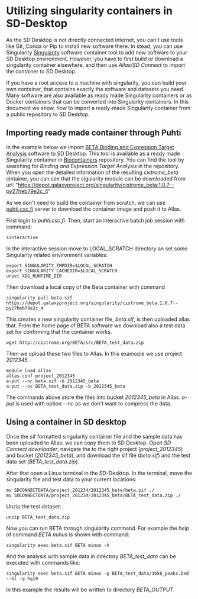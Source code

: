 # Utilizing singularity containers in SD-Desktop

As the SD Desktop is not directly connected internet, you can't use tools like Git, Conda or Pip to install new software there.
In stead, you can use Singularity [Singularity](https://sylabs.io/guides/3.8/user-guide/) software container tool to add new software to your SD Desktop environment. However, you have to first build  or download a singularity container elsewhere, and then use _Allas/SD Connect_ to import the container to SD Desktop.

If you have a root access to a machine with singularity, you can build your own container, that contains exactly the software and
datasets you need. Many software are also available as ready made Singularity containers or as Docker containers that can be converted into
Singularity containers. In this document we show, how to import a ready-made Singularity container from a public repository to SD Desktop.


## Importing ready made container through Puhti


In the example below we import [BETA Binding and Expression Target Analysis](https://cistrome.org/BETA/index.html) software to SD Desktop.
This tool is available as a ready made Singularity container in [Biocontainers](https://biocontainers.pro/registry) repository. You can find the tool
by searching for _Binding and Expression Target Analysis_ in the repository. When you open the detailed information of the resulting _cistrome_beta_ cintainer, 
you can see that the sigularity module can be downloaded from url: "https://depot.galaxyproject.org/singularity/cistrome_beta:1.0.7--py27heb79e2c_4" 

As we don't need to build the container from scratch, we can use [puhti.csc.fi](../../computing/overview.md) server to download the container 
image and push it to Allas.

First login to _puhti.csc.fi_. Then, start an interactive batch job session with command:

```text
sinteractive
```
In the interactive session move to LOCAL_SCRATCH directory an set some Singularity related environment variables:
 
 ```text
 export SINGULARITY_TMPDIR=$LOCAL_SCRATCH
 export SINGULARITY_CACHEDIR=$LOCAL_SCRATCH
 unset XDG_RUNTIME_DIR
```

Then download a local copy of the Beta container with command

```text
singularity pull beta.sif https://depot.galaxyproject.org/singularity/cistrome_beta:1.0.7--py27heb79e2c_4
```
This creates a new singularity container file, _beta.sif_, is then uploaded allas that. From the home page of BETA software 
we download also a test data set for confirming that the container works.

```text
wget http://cistrome.org/BETA/src/BETA_test_data.zip
```

Then we upload these two files to Allas. In this examople we use project _2012345_.

```text
module load allas
allas-conf project_2012345
a-put --nc beta.sif -b 2012345_beta
a-put --nc BETA_test_data.zip -b 2012345_beta
```

The commands above store the files into bucket _2012345_beta_ in Allas. _a-put_ is used with option _--nc_ 
as we don't want to compress the data. 

## Using a container in SD desktop

Once the sif formatted singularity container file and the sample data has been uploaded to Allas, we can copy 
them to SD Desktop. Open _SD Connect downloader_, navigate the to the right project (_project_2012345_) and bucket (_2012345_beta_), 
and download the sif file (_beta.sif_) and the test data set (_BETA_test_data.zip_).

After that open a Linux terminal in the SD-Desktop. In the terminal, move the singularity file and test data to 
your current locations:

```text
mv SDCONNECTDATA/project_201234/2012345_beta/beta.sif ./
mv SDCONNECTDATA/project_201234/2012345_beta/BETA_test_data.zip ./
```
Unzip the test dataset:
```text 
unzip BETA_test_data.zip
```
Now you can run BETA through singularity command. 
For example the _help_ of command _BETA minus_ is shown with command:

```text
singularity exec beta.sif BETA minus -h
```
And the analysis with sample data in directory _BETA_test_data_ can
be executed with commands like:

```text
singularity exec beta.sif BETA minus -p BETA_test_data/3656_peaks.bed --bl -g hg19
```
In this example the results will be written to directory _BETA_OUTPUT_. 







